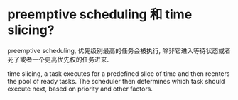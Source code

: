 # preemptive scheduling 和 time slicing?

preemptive scheduling,
优先级别最高的任务会被执行,
除非它进入等待状态或者死了或者一个更高优先权的任务进来.

time slicing,
a task executes for a predefined slice of time and then reenters the pool of ready tasks. The scheduler then determines which task should execute next, based on priority and other factors.
